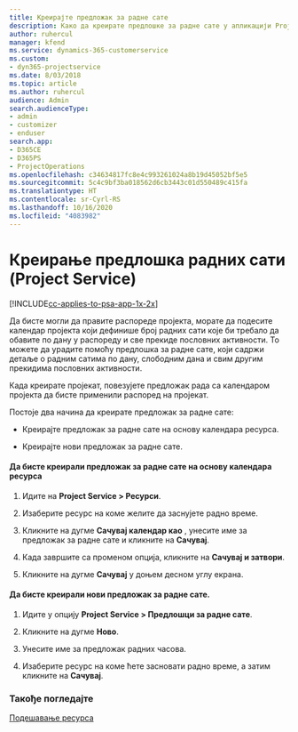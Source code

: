 ```yaml
---
title: Креирајте предложак за радне сате
description: Како да креирате предлошке за радне сате у апликацији Project Service
author: ruhercul
manager: kfend
ms.service: dynamics-365-customerservice
ms.custom:
- dyn365-projectservice
ms.date: 8/03/2018
ms.topic: article
ms.author: ruhercul
audience: Admin
search.audienceType:
- admin
- customizer
- enduser
search.app:
- D365CE
- D365PS
- ProjectOperations
ms.openlocfilehash: c34634817fc8e4c993261024a8b19d45052bf5e5
ms.sourcegitcommit: 5c4c9bf3ba018562d6cb3443c01d550489c415fa
ms.translationtype: HT
ms.contentlocale: sr-Cyrl-RS
ms.lasthandoff: 10/16/2020
ms.locfileid: "4083982"
---
```

# <a name="create-a-work-hours-template-project-service"></a>Креирање предлошка радних сати (Project Service)

[!INCLUDE[cc-applies-to-psa-app-1x-2x](../includes/cc-applies-to-psa-app-1x-2x.md)]

Да бисте могли да правите распореде пројекта, морате да подесите календар пројекта који дефинише број радних сати које би требало да обавите по дану у распореду и све прекиде пословних активности. То можете да урадите помоћу предлошка за радне сате, који садржи детаље о радним сатима по дану, слободним дана и свим другим прекидима пословних активности.  
  
 Када креирате пројекат, повезујете предложак рада са календаром пројекта да бисте применили распоред на пројекат.  
  
 Постоје два начина да креирате предложак за радне сате:  
  
-   Креирајте предложак за радне сате на основу календара ресурса.  
  
-   Креирајте нови предложак за радне сате.  
  
#### <a name="to-create-a-work-hours-template-based-on-a-resources-calendar"></a>Да бисте креирали предложак за радне сате на основу календара ресурса  
  
1.  Идите на **Project Service > Ресурси**.  
  
2.  Изаберите ресурс на коме желите да заснујете радно време.  
  
3.  Кликните на дугме **Сачувај календар као** , унесите име за предложак за радне сате и кликните на **Сачувај**.  
  
4.  Када завршите са променом опција, кликните на **Сачувај и затвори**.  
  
5.  Кликните на дугме **Сачувај** у доњем десном углу екрана.  
  
#### <a name="to-create-a-new-work-hours-template"></a>Да бисте креирали нови предложак за радне сате.  
  
1.  Идите у опцију **Project Service > Предлошци за радне сате**.  
  
2.  Кликните на дугме **Ново**.  
  
3.  Унесите име за предложак радних часова.  
  
4.  Изаберите ресурс на коме ћете засновати радно време, а затим кликните на **Сачувај**.  
  
### <a name="see-also"></a>Такође погледајте  
 [Подешавање ресурса](../psa/set-up-resources.md)
